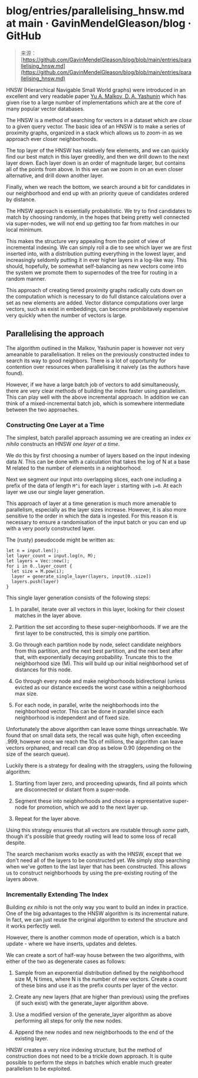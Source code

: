 <!--yml
category: 未分类
date: 2024-05-27 14:26:26
-->

# blog/entries/parallelising_hnsw.md at main · GavinMendelGleason/blog · GitHub

> 来源：[https://github.com/GavinMendelGleason/blog/blob/main/entries/parallelising_hnsw.md](https://github.com/GavinMendelGleason/blog/blob/main/entries/parallelising_hnsw.md)

HNSW (Hierarchical Navigable Small World graphs) were introduced in an excellent and very readable paper [Yu A. Malkov, D. A. Yashunin](https://arxiv.org/abs/1603.09320) which has given rise to a large number of implementations which are at the core of many popular vector databases.

The HNSW is a method of searching for vectors in a dataset which are *close* to a given query vector. The basic idea of an HNSW is to make a series of proximity graphs, organized in a stack which allows us to zoom-in as we approach ever closer neighborhoods.

The top layer of the HNSW has relatively few elements, and we can quickly find our best match in this layer greedily, and then we drill down to the next layer down. Each layer down is an order of magnitude larger, but contains all of the points from above. In this we can we zoom in on an even closer alternative, and drill down another layer.

Finally, when we reach the bottom, we search around a bit for candidates in our neighborhood and end up with an priority queue of candidates ordered by distance.

The HNSW approach is essentially probabilistic. We try to find candidates to match by choosing randomly, in the hopes that being pretty well connected via super-nodes, we will not end up getting too far from matches in our local minimum.

This makes the structure very appealing from the point of view of incremental indexing. We can simply roll a die to see which layer we are first inserted into, with a distribution putting everything in the lowest layer, and increasingly seldomly putting it in ever higher layers in a log-like way. This should, hopefully, be somewhat self-balancing as new vectors come into the system we promote them to supernodes of the tree for routing in a random manner.

This approach of creating tiered proximity graphs radically cuts down on the computation which is necessary to do full distance calculations over a set as new elements are added. Vector distance computations over large vectors, such as exist in embeddings, can become prohibitavely expensive very quickly when the number of vectors is large.

## Parallelising the approach

[](#parallelising-the-approach)

The algorithm outlined in the Malkov, Yashunin paper is however not very ameanable to parallelisation. It relies on the previously constructed index to search its way to good neighbors. There is a lot of opportunity for contention over resources when parallelising it naively (as the authors have found).

However, if we have a large batch job of vectors to add simultaneously, there are very clear methods of building the index faster using parallelism. This can play well with the above incremental approach. In addition we can think of a mixed-incremental batch job, which is somewhere intermediate between the two approaches.

### Constructing One Layer at a Time

[](#constructing-one-layer-at-a-time)

The simplest, batch parallel approach assuming we are creating an index *ex nihilo* constructs an HNSW *one layer at a time*.

We do this by first choosing a number of layers based on the input indexing data *N*. This can be done with a calculation that takes the log of N at a base M related to the number of elements in a neighborhood.

Next we segment our input into overlapping slices, each one including a prefix of the data of length `M^i` for each layer `i` starting with `i=0`. At each layer we use our single layer generation.

This approach of layer at a time generation is much more amenable to parallelism, especially as the layer sizes increase. However, it is also more sensitive to the order in which the data is ingested. For this reason it is necessary to ensure a randomisation of the input batch or you can end up with a very poorly constructed layer.

The (rusty) pseudocode might be written as:

```
let n = input.len();
let layer_count = input.log(n, M);
let layers = Vec::new();
for i in 0..layer_count {
  let size = M.pow(i);
  layer = generate_single_layer(layers, input[0..size])
  layers.push(layer)
}
```

This single layer generation consists of the following steps:

1.  In parallel, iterate over all vectors in this layer, looking for their closest matches in the layer above.

2.  Partition the set according to these super-neighborhoods. If we are the first layer to be constructed, this is simply one partition.

3.  Go through each partition node by node, select candidate neighbors from this partition, and the next best partition, and the next best after that, with exponentially decaying probability. Truncate this to the neighborhood size (M). This will build up our initial neighborhood set of distances for this node.

4.  Go through every node and make neighborhoods bidirectional (unless evicted as our distance exceeds the worst case within a neighborhood max size.

5.  For each node, in parallel, write the neighborhoods into the neighborhood vector. This can be done in parallel since each neighborhood is independent and of fixed size.

Unfortunately the above algorithm can leave some things unreachable. We found that on small data sets, the recall was quite high, often exceeding .999, however once we reach the 10s of millions, the algorithm can leave vectors orphaned, and recall can drop as below 0.90 (depending on the size of the search queue).

Luckily there is a strategy for dealing with the stragglers, using the following algorithm:

1.  Starting from layer zero, and proceeding upwards, find all points which are disconnected or distant from a super-node.

2.  Segment these into neigbhorhoods and choose a representative super-node for promotion, which we add to the next layer up.

3.  Repeat for the layer above.

Using this strategy ensures that all vectors are routable through *some* path, though it's possible that greedy routing will lead to some loss of recall despite.

The search mechanism works exactly as with the HNSW, except that we don't need all of the layers to be constructed yet. We simply stop searching when we've gotten to the last layer that has been constructed. This allows us to construct neighborhoods by using the pre-existing routing of the layers above.

### Incrementally Extending The Index

[](#incrementally-extending-the-index)

Building *ex nihilo* is not the only way you want to build an index in practice. One of the big advantages to the HNSW algorithm is its incremental nature. In fact, we can just reuse the original algorithm to extend the structure and it works perfectly well.

However, there is another common mode of operation, which is a batch update - where we have inserts, updates and deletes.

We can create a sort of half-way house between the two algorithms, with either of the two as degenerate cases as follows:

1.  Sample from an exponential distribution defined by the neighborhood size M, N times, where N is the number of new vectors. Create a count of these bins and use it as the prefix counts per layer of the vector.

2.  Create any new layers (that are higher than previous) using the prefixes (if such exist) with the generate_layer algorithm above.

3.  Use a modified version of the generate_layer algorithm as above performing all steps for only the new nodes.

4.  Append the new nodes and new neighborhoods to the end of the existing layer.

HNSW creates a very nice indexing structure, but the method of construction does not need to be a trickle down approach. It is quite possible to perform the steps in batches which enable much greater parallelism to be exploited.